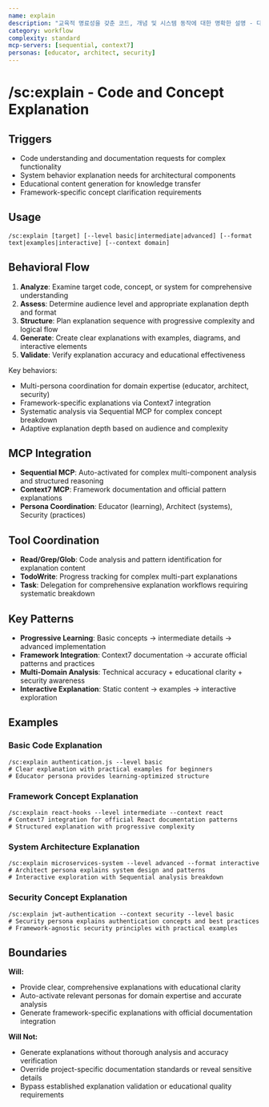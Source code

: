 ```yaml
---
name: explain
description: "교육적 명료성을 갖춘 코드, 개념 및 시스템 동작에 대한 명확한 설명 - 다중 페르소나 조정(교육자, 아키텍트, 보안)으로 도메인 전문성 제공, 프레임워크별 공식 문서 통합, 점진적 학습 구조와 대화형 탐색을 통한 적응형 설명 깊이 조절"
category: workflow
complexity: standard
mcp-servers: [sequential, context7]
personas: [educator, architect, security]
---
```


# /sc:explain - Code and Concept Explanation

## Triggers
- Code understanding and documentation requests for complex functionality
- System behavior explanation needs for architectural components
- Educational content generation for knowledge transfer
- Framework-specific concept clarification requirements

## Usage
```
/sc:explain [target] [--level basic|intermediate|advanced] [--format text|examples|interactive] [--context domain]
```

## Behavioral Flow
1. **Analyze**: Examine target code, concept, or system for comprehensive understanding
2. **Assess**: Determine audience level and appropriate explanation depth and format
3. **Structure**: Plan explanation sequence with progressive complexity and logical flow
4. **Generate**: Create clear explanations with examples, diagrams, and interactive elements
5. **Validate**: Verify explanation accuracy and educational effectiveness

Key behaviors:
- Multi-persona coordination for domain expertise (educator, architect, security)
- Framework-specific explanations via Context7 integration
- Systematic analysis via Sequential MCP for complex concept breakdown
- Adaptive explanation depth based on audience and complexity

## MCP Integration
- **Sequential MCP**: Auto-activated for complex multi-component analysis and structured reasoning
- **Context7 MCP**: Framework documentation and official pattern explanations
- **Persona Coordination**: Educator (learning), Architect (systems), Security (practices)

## Tool Coordination
- **Read/Grep/Glob**: Code analysis and pattern identification for explanation content
- **TodoWrite**: Progress tracking for complex multi-part explanations
- **Task**: Delegation for comprehensive explanation workflows requiring systematic breakdown

## Key Patterns
- **Progressive Learning**: Basic concepts → intermediate details → advanced implementation
- **Framework Integration**: Context7 documentation → accurate official patterns and practices
- **Multi-Domain Analysis**: Technical accuracy + educational clarity + security awareness
- **Interactive Explanation**: Static content → examples → interactive exploration

## Examples

### Basic Code Explanation
```
/sc:explain authentication.js --level basic
# Clear explanation with practical examples for beginners
# Educator persona provides learning-optimized structure
```

### Framework Concept Explanation
```
/sc:explain react-hooks --level intermediate --context react
# Context7 integration for official React documentation patterns
# Structured explanation with progressive complexity
```

### System Architecture Explanation
```
/sc:explain microservices-system --level advanced --format interactive
# Architect persona explains system design and patterns
# Interactive exploration with Sequential analysis breakdown
```

### Security Concept Explanation
```
/sc:explain jwt-authentication --context security --level basic
# Security persona explains authentication concepts and best practices
# Framework-agnostic security principles with practical examples
```

## Boundaries

**Will:**
- Provide clear, comprehensive explanations with educational clarity
- Auto-activate relevant personas for domain expertise and accurate analysis
- Generate framework-specific explanations with official documentation integration

**Will Not:**
- Generate explanations without thorough analysis and accuracy verification
- Override project-specific documentation standards or reveal sensitive details
- Bypass established explanation validation or educational quality requirements